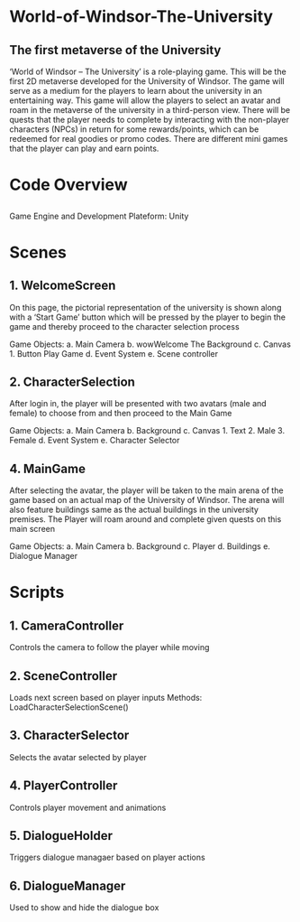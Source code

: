 # World-of-Windsor-The-University
## The first metaverse of the University

‘World of Windsor – The University’ is a role-playing game. This will be the first 2D metaverse developed for the University of Windsor. The game will serve as a medium for the players to learn about the university in an entertaining way.
This game will allow the players to select an avatar and roam in the metaverse of the university in a third-person view. There will be quests that the player needs to complete by interacting with the non-player characters (NPCs) in return for some rewards/points, which can be redeemed for real goodies or promo codes. There are different mini games that the player can play and earn points. 


# Code Overview
## 
Game Engine and Development Plateform: Unity

# Scenes
## 1. WelcomeScreen
On this page, the pictorial representation of the university is shown along with a ‘Start Game’ button which will be pressed by the player to begin the game and thereby proceed to the character selection process
  
  Game Objects:
  a. Main Camera
  b. wowWelcome
  The Background
  c. Canvas
    1. Button
    Play Game
  d. Event System
  e. Scene controller

## 2. CharacterSelection
  After login in, the player will be presented with two avatars (male and female) to choose from and then proceed to the Main Game
  
  Game Objects:
  a. Main Camera
  b. Background
  c. Canvas
    1. Text
    2. Male
    3. Female
  d. Event System
  e. Character Selector

## 4. MainGame
After selecting the avatar, the player will be taken to the main arena of the game based on an actual map of the University of Windsor. The arena will also feature buildings same as the actual buildings in the university premises. The Player will roam around and complete given quests on this main screen

  
  Game Objects:
    a. Main Camera
    b. Background
    c. Player
    d. Buildings
    e. Dialogue Manager
    
# Scripts

## 1. CameraController
Controls the camera to follow the player while moving

## 2. SceneController
Loads next screen based on player inputs
  Methods:
    LoadCharacterSelectionScene()
    
 ## 3. CharacterSelector
 Selects the avatar selected by player
 
 ## 4. PlayerController
 Controls player movement and animations
 
 ## 5. DialogueHolder
 Triggers dialogue managaer based on player actions
 
 ## 6. DialogueManager
 Used to show and hide the dialogue box
 

